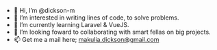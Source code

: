 - 👋 Hi, I’m @dickson-m
- 👀 I’m interested in writing lines of code, to solve problems.
- 🌱 I’m currently learning Laravel & VueJS.
- 💞️ I’m looking foward to collaborating with smart fellas on big projects.
- 📫 Get me a mail here; makulia.dickson@gmail.com

<!---
dickson-m/dickson-m is a ✨ special ✨ repository because its `README.md` (this file) appears on your GitHub profile.
You can click the Preview link to take a look at your changes.
--->
